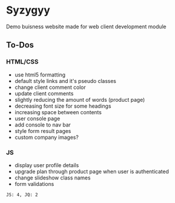 # Syzygyy
Demo buisness website made for web client development module 

## To-Dos

### HTML/CSS
* use html5 formatting
* default style links and it's pseudo classes
* change client comment color
* update client comments
* slightly reducing the amount of words (product page)
* decreasing font size for some headings
* increasing space between contents
* user console page
* add console to nav bar
* style form result pages
* custom company images?

### JS
* display user profile details
* upgrade plan through product page when user is authenticated
* change slideshow class names
* form validations

`JS: 4, JQ: 2`